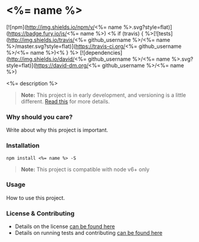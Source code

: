 # <%= name %>

[![npm](http://img.shields.io/npm/v/<%= name %>.svg?style=flat)](https://badge.fury.io/js/<%= name %>) <% if (travis) { %>[![tests](http://img.shields.io/travis/<%= github_username %>/<%= name %>/master.svg?style=flat)](https://travis-ci.org/<%= github_username %>/<%= name %>)<% } %> [![dependencies](http://img.shields.io/david/<%= github_username %>/<%= name %>.svg?style=flat)](https://david-dm.org/<%= github_username %>/<%= name %>)

<%= description %>

> **Note:** This project is in early development, and versioning is a little different. [Read this](http://markup.im/#q4_cRZ1Q) for more details.

### Why should you care?

Write about why this project is important.

### Installation

`npm install <%= name %> -S`

> **Note:** This project is compatible with node v6+ only

### Usage

How to use this project.

### License & Contributing

- Details on the license [can be found here](LICENSE.md)
- Details on running tests and contributing [can be found here](contributing.md)
